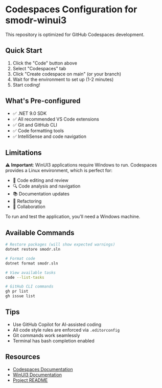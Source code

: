 # Codespaces Configuration for smodr-winui3

This repository is optimized for GitHub Codespaces development.

## Quick Start

1. Click the "Code" button above
2. Select "Codespaces" tab
3. Click "Create codespace on main" (or your branch)
4. Wait for the environment to set up (1-2 minutes)
5. Start coding!

## What's Pre-configured

- ✅ .NET 9.0 SDK
- ✅ All recommended VS Code extensions
- ✅ Git and GitHub CLI
- ✅ Code formatting tools
- ✅ IntelliSense and code navigation

## Limitations

⚠️ **Important**: WinUI3 applications require Windows to run. Codespaces provides a Linux environment, which is perfect for:

- 📝 Code editing and review
- 🔍 Code analysis and navigation
- 📚 Documentation updates
- 🔧 Refactoring
- 🤝 Collaboration

To run and test the application, you'll need a Windows machine.

## Available Commands

```bash
# Restore packages (will show expected warnings)
dotnet restore smodr.sln

# Format code
dotnet format smodr.sln

# View available tasks
code --list-tasks

# GitHub CLI commands
gh pr list
gh issue list
```

## Tips

- Use GitHub Copilot for AI-assisted coding
- All code style rules are enforced via `.editorconfig`
- Git commands work seamlessly
- Terminal has bash completion enabled

## Resources

- [Codespaces Documentation](https://docs.github.com/en/codespaces)
- [WinUI3 Documentation](https://learn.microsoft.com/windows/apps/winui/winui3/)
- [Project README](../README.md)
